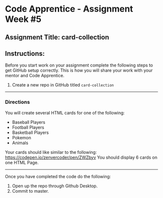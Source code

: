 # Code Apprentice - Assignment Week #5

## Assignment Title: card-collection

## Instructions:
Before you start work on your assignment complete the following steps to get GitHub setup correctly. This is how you will share your work with your mentor and Code Apprentice.

1. Create a new repo in GitHub titled `card-collection`

---

### Directions

You will create several HTML cards for one of the following:
- Baseball Players
- Football Players
- Basketball Players
- Pokemon
- Animals

Your cards should like similar to the following: https://codepen.io/zenvercoder/pen/ZWZbyv
You should display 6 cards on one HTML Page.

---

Once you have completed the code do the following:

1. Open up the repo through Github Desktop.
2. Commit to master.
